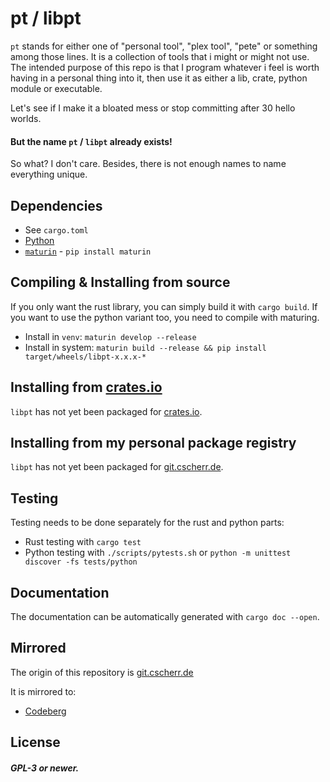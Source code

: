 # pt / libpt

`pt` stands for either one of "personal tool", "plex tool", "pete" or something among those lines.
It is a collection of tools that i might or might not use. The intended purpose of this repo is that
I program whatever i feel is worth having in a personal thing into it, then use it as either a lib,
crate, python module or executable.

Let's see if I make it a bloated mess or stop committing after 30 hello worlds.

#### But the name `pt` / `libpt` already exists!
So what? I don't care. Besides, there is not enough names to name everything unique.

## Dependencies
- See `cargo.toml`
- [Python](https://www.python.org/)
- [`maturin`](https://maturin.rs) - `pip install maturin`

## Compiling & Installing from source
If you only want the rust library, you can simply build it with `cargo build`.
If you want to use the python variant too, you need to compile with maturing.

- Install in `venv`: `maturin develop --release`
- Install in system: `maturin build --release && pip install target/wheels/libpt-x.x.x-*`

## Installing from [crates.io](https://crates.io)
`libpt` has not yet been packaged for [crates.io](https://crates.io).

## Installing from my personal package registry
`libpt` has not yet been packaged for [git.cscherr.de](https://git.cscherr.de).

## Testing
Testing needs to be done separately for the rust and python parts:

- Rust testing with `cargo test`
- Python testing with `./scripts/pytests.sh` or `python -m unittest discover -fs tests/python`

## Documentation
The documentation can be automatically generated with `cargo doc --open`.

## Mirrored
The origin of this repository is [git.cscherr.de](https://git.cscherr.de/PlexSheep/pt)

It is mirrored to:
- [Codeberg](https://codeberg.org/PlexSheep/pt)


## License
##### GPL-3 or newer.
